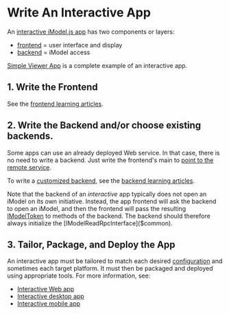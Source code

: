 # Write An Interactive App

An [interactive iModel.js app](../learning/App.md#interactive-apps) has two components or layers:
- [frontend](./Glossary.md#frontend) = user interface and display
- [backend](./Glossary.md#backend) = iModel access

[Simple Viewer App](https://github.com/imodeljs/simple-viewer-app) is a complete example of an interactive app.

## 1. Write the Frontend
See the [frontend learning articles](./frontend/index.md).

## 2. Write the Backend and/or choose existing backends.
Some apps can use an already deployed Web service. In that case, there is no need to write a backend. Just write the frontend's main to [point to the remote service](./RpcInterface.md#client-side-configuration).

To write a [customized backend](../learning/App.md#app-backend), see the [backend learning articles](./backend/index.md).

Note that the backend of an *interactive* app typically does not open an iModel on its own initiative. Instead, the app frontend will ask the backend to open an iModel, and then the frontend will pass the resulting [IModelToken]($common) to methods of the backend. The backend should therefore always initialize the [IModelReadRpcInterface]($common).

## 3. Tailor, Package, and Deploy the App
An interactive app must be tailored to match each desired [configuration](../learning/App.md#configurations) and sometimes each target platform. It must then be packaged and deployed using appropriate tools. For more information, see:
* [Interactive Web app](./WriteAnInteractiveWebApp.md)
* [Interactive desktop app](./WriteAnInteractiveDesktopApp.md)
* [Interactive mobile app](./WriteAnInteractiveMobileApp.md)
